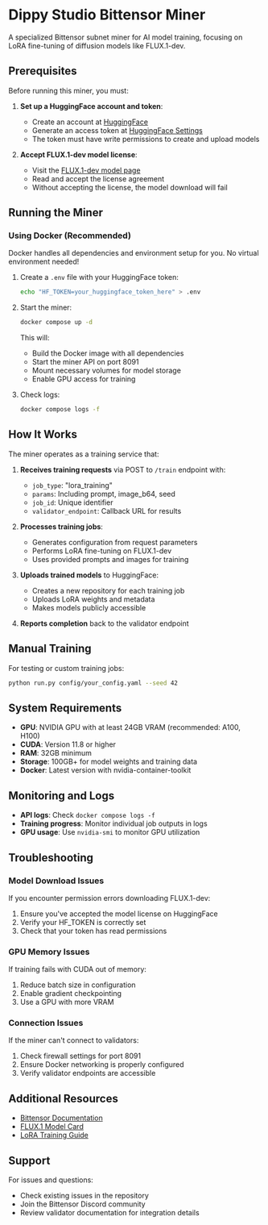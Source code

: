 # Dippy Studio Bittensor Miner

A specialized Bittensor subnet miner for AI model training, focusing on LoRA fine-tuning of diffusion models like FLUX.1-dev.

## Prerequisites

Before running this miner, you must:

1. **Set up a HuggingFace account and token**:
   - Create an account at [HuggingFace](https://huggingface.co)
   - Generate an access token at [HuggingFace Settings](https://huggingface.co/settings/tokens)
   - The token must have write permissions to create and upload models

2. **Accept FLUX.1-dev model license**:
   - Visit the [FLUX.1-dev model page](https://huggingface.co/black-forest-labs/FLUX.1-dev)
   - Read and accept the license agreement
   - Without accepting the license, the model download will fail

## Running the Miner

### Using Docker (Recommended)

Docker handles all dependencies and environment setup for you. No virtual environment needed!

1. Create a `.env` file with your HuggingFace token:
   ```bash
   echo "HF_TOKEN=your_huggingface_token_here" > .env
   ```

2. Start the miner:
   ```bash
   docker compose up -d
   ```

   This will:
   - Build the Docker image with all dependencies
   - Start the miner API on port 8091
   - Mount necessary volumes for model storage
   - Enable GPU access for training

3. Check logs:
   ```bash
   docker compose logs -f
   ```


## How It Works

The miner operates as a training service that:

1. **Receives training requests** via POST to `/train` endpoint with:
   - `job_type`: "lora_training"
   - `params`: Including prompt, image_b64, seed
   - `job_id`: Unique identifier
   - `validator_endpoint`: Callback URL for results

2. **Processes training jobs**:
   - Generates configuration from request parameters
   - Performs LoRA fine-tuning on FLUX.1-dev
   - Uses provided prompts and images for training

3. **Uploads trained models** to HuggingFace:
   - Creates a new repository for each training job
   - Uploads LoRA weights and metadata
   - Makes models publicly accessible

4. **Reports completion** back to the validator endpoint

## Manual Training

For testing or custom training jobs:

```bash
python run.py config/your_config.yaml --seed 42
```

## System Requirements

- **GPU**: NVIDIA GPU with at least 24GB VRAM (recommended: A100, H100)
- **CUDA**: Version 11.8 or higher
- **RAM**: 32GB minimum
- **Storage**: 100GB+ for model weights and training data
- **Docker**: Latest version with nvidia-container-toolkit

## Monitoring and Logs

- **API logs**: Check `docker compose logs -f`
- **Training progress**: Monitor individual job outputs in logs
- **GPU usage**: Use `nvidia-smi` to monitor GPU utilization

## Troubleshooting

### Model Download Issues
If you encounter permission errors downloading FLUX.1-dev:
1. Ensure you've accepted the model license on HuggingFace
2. Verify your HF_TOKEN is correctly set
3. Check that your token has read permissions

### GPU Memory Issues
If training fails with CUDA out of memory:
1. Reduce batch size in configuration
2. Enable gradient checkpointing
3. Use a GPU with more VRAM

### Connection Issues
If the miner can't connect to validators:
1. Check firewall settings for port 8091
2. Ensure Docker networking is properly configured
3. Verify validator endpoints are accessible

## Additional Resources

- [Bittensor Documentation](https://docs.bittensor.com)
- [FLUX.1 Model Card](https://huggingface.co/black-forest-labs/FLUX.1-dev)
- [LoRA Training Guide](https://huggingface.co/docs/peft/conceptual_guides/lora)

## Support

For issues and questions:
- Check existing issues in the repository
- Join the Bittensor Discord community
- Review validator documentation for integration details